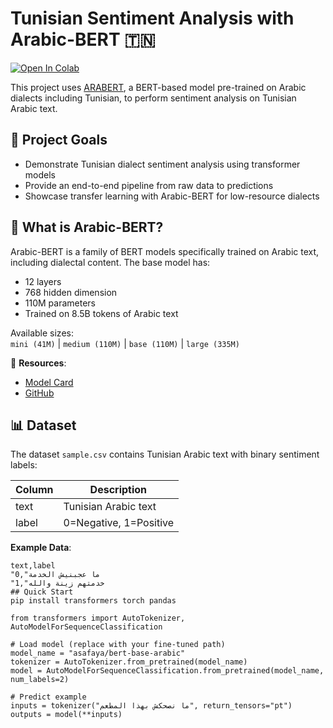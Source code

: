 # Tunisian Sentiment Analysis with Arabic-BERT 🇹🇳

[![Open In Colab](https://colab.research.google.com/assets/colab-badge.svg)](https://colab.research.google.com/github/yourusername/repo/blob/main/ArabicBERT_Sentiment_Analysis.ipynb)

This project uses [ARABERT](https://huggingface.co/asafaya/bert-base-arabic), a BERT-based model pre-trained on Arabic dialects including Tunisian, to perform sentiment analysis on Tunisian Arabic text.

## 🎯 Project Goals

- Demonstrate Tunisian dialect sentiment analysis using transformer models
- Provide an end-to-end pipeline from raw data to predictions
- Showcase transfer learning with Arabic-BERT for low-resource dialects

## 🤖 What is Arabic-BERT?

Arabic-BERT is a family of BERT models specifically trained on Arabic text, including dialectal content. The base model has:

- 12 layers
- 768 hidden dimension
- 110M parameters
- Trained on 8.5B tokens of Arabic text

Available sizes:  
`mini (41M)` | `medium (110M)` | `base (110M)` | `large (335M)`

🔗 **Resources**:  
- [Model Card](https://huggingface.co/asafaya/bert-base-arabic)  
- [GitHub](https://github.com/alisafaya/Arabic-BERT)  

## 📊 Dataset

The dataset `sample.csv` contains Tunisian Arabic text with binary sentiment labels:

| Column | Description          |
|--------|----------------------|
| text   | Tunisian Arabic text |
| label  | 0=Negative, 1=Positive |

**Example Data**:
```csv
text,label
"ما عجبنيش الخدمة",0
"خدمتهم زينة والله",1
## Quick Start
pip install transformers torch pandas

from transformers import AutoTokenizer, AutoModelForSequenceClassification

# Load model (replace with your fine-tuned path)
model_name = "asafaya/bert-base-arabic" 
tokenizer = AutoTokenizer.from_pretrained(model_name)
model = AutoModelForSequenceClassification.from_pretrained(model_name, num_labels=2)

# Predict example
inputs = tokenizer("ما نصحكش بهذا المطعم", return_tensors="pt")
outputs = model(**inputs)